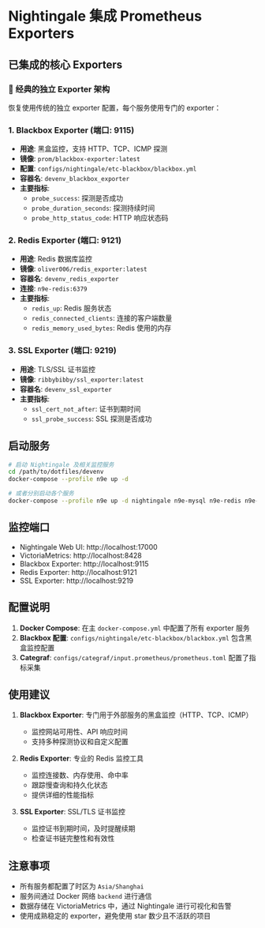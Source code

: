 # Nightingale 集成 Prometheus Exporters

## 已集成的核心 Exporters

### 🎯 经典的独立 Exporter 架构

恢复使用传统的独立 exporter 配置，每个服务使用专门的 exporter：

### 1. Blackbox Exporter (端口: 9115)
- **用途**: 黑盒监控，支持 HTTP、TCP、ICMP 探测
- **镜像**: `prom/blackbox-exporter:latest`
- **配置**: `configs/nightingale/etc-blackbox/blackbox.yml`
- **容器名**: `devenv_blackbox_exporter`
- **主要指标**:
  - `probe_success`: 探测是否成功
  - `probe_duration_seconds`: 探测持续时间
  - `probe_http_status_code`: HTTP 响应状态码

### 2. Redis Exporter (端口: 9121)
- **用途**: Redis 数据库监控
- **镜像**: `oliver006/redis_exporter:latest`
- **容器名**: `devenv_redis_exporter`
- **连接**: `n9e-redis:6379`
- **主要指标**:
  - `redis_up`: Redis 服务状态
  - `redis_connected_clients`: 连接的客户端数量
  - `redis_memory_used_bytes`: Redis 使用的内存

### 3. SSL Exporter (端口: 9219)
- **用途**: TLS/SSL 证书监控
- **镜像**: `ribbybibby/ssl_exporter:latest`
- **容器名**: `devenv_ssl_exporter`
- **主要指标**:
  - `ssl_cert_not_after`: 证书到期时间
  - `ssl_probe_success`: SSL 探测是否成功

## 启动服务

```bash
# 启动 Nightingale 及相关监控服务
cd /path/to/dotfiles/devenv
docker-compose --profile n9e up -d

# 或者分别启动各个服务
docker-compose --profile n9e up -d nightingale n9e-mysql n9e-redis n9e-victoriametrics blackbox_exporter redis_exporter ssl_exporter
```

## 监控端口

- Nightingale Web UI: http://localhost:17000
- VictoriaMetrics: http://localhost:8428
- Blackbox Exporter: http://localhost:9115
- Redis Exporter: http://localhost:9121
- SSL Exporter: http://localhost:9219

## 配置说明

1. **Docker Compose**: 在主 `docker-compose.yml` 中配置了所有 exporter 服务
2. **Blackbox 配置**: `configs/nightingale/etc-blackbox/blackbox.yml` 包含黑盒监控配置
3. **Categraf**: `configs/categraf/input.prometheus/prometheus.toml` 配置了指标采集

## 使用建议

1. **Blackbox Exporter**: 专门用于外部服务的黑盒监控（HTTP、TCP、ICMP）
   - 监控网站可用性、API 响应时间
   - 支持多种探测协议和自定义配置

2. **Redis Exporter**: 专业的 Redis 监控工具
   - 监控连接数、内存使用、命中率
   - 跟踪慢查询和持久化状态
   - 提供详细的性能指标

3. **SSL Exporter**: SSL/TLS 证书监控
   - 监控证书到期时间，及时提醒续期
   - 检查证书链完整性和有效性

## 注意事项

- 所有服务都配置了时区为 `Asia/Shanghai`
- 服务间通过 Docker 网络 `backend` 进行通信
- 数据存储在 VictoriaMetrics 中，通过 Nightingale 进行可视化和告警
- 使用成熟稳定的 exporter，避免使用 star 数少且不活跃的项目
